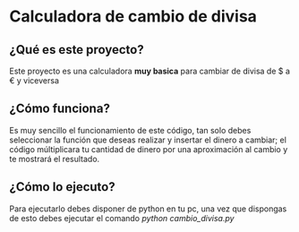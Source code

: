 # Calculadora de cambio de divisa

## ¿Qué es este proyecto?
Este proyecto es una calculadora **muy basica** para cambiar de divisa de $ a € y viceversa

## ¿Cómo funciona?
Es muy sencillo el funcionamiento de este código, tan solo debes seleccionar la función que deseas realizar y insertar el dinero a cambiar; el código múltiplicara tu cantidad de dinero por una aproximación al cambio y te mostrará el resultado.

## ¿Cómo lo ejecuto?
Para ejecutarlo debes disponer de python en tu pc, una vez que dispongas de esto debes ejecutar el comando *python cambio_divisa.py*
